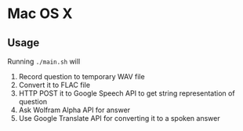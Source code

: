 Mac OS X
=================

Usage
-----------------

Running `./main.sh` will

1. Record question to temporary WAV file
2. Convert it to FLAC file
3. HTTP POST it to Google Speech API to get string representation of question
4. Ask Wolfram Alpha API for answer
5. Use Google Translate API for converting it to a spoken answer